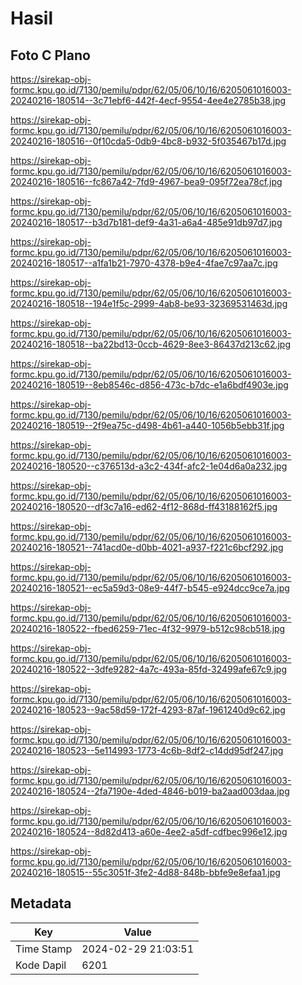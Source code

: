 # Hasil

## Foto C Plano

https://sirekap-obj-formc.kpu.go.id/7130/pemilu/pdpr/62/05/06/10/16/6205061016003-20240216-180514--3c71ebf6-442f-4ecf-9554-4ee4e2785b38.jpg

https://sirekap-obj-formc.kpu.go.id/7130/pemilu/pdpr/62/05/06/10/16/6205061016003-20240216-180516--0f10cda5-0db9-4bc8-b932-5f035467b17d.jpg

https://sirekap-obj-formc.kpu.go.id/7130/pemilu/pdpr/62/05/06/10/16/6205061016003-20240216-180516--fc867a42-7fd9-4967-bea9-095f72ea78cf.jpg

https://sirekap-obj-formc.kpu.go.id/7130/pemilu/pdpr/62/05/06/10/16/6205061016003-20240216-180517--b3d7b181-def9-4a31-a6a4-485e91db97d7.jpg

https://sirekap-obj-formc.kpu.go.id/7130/pemilu/pdpr/62/05/06/10/16/6205061016003-20240216-180517--a1fa1b21-7970-4378-b9e4-4fae7c97aa7c.jpg

https://sirekap-obj-formc.kpu.go.id/7130/pemilu/pdpr/62/05/06/10/16/6205061016003-20240216-180518--194e1f5c-2999-4ab8-be93-32369531463d.jpg

https://sirekap-obj-formc.kpu.go.id/7130/pemilu/pdpr/62/05/06/10/16/6205061016003-20240216-180518--ba22bd13-0ccb-4629-8ee3-86437d213c62.jpg

https://sirekap-obj-formc.kpu.go.id/7130/pemilu/pdpr/62/05/06/10/16/6205061016003-20240216-180519--8eb8546c-d856-473c-b7dc-e1a6bdf4903e.jpg

https://sirekap-obj-formc.kpu.go.id/7130/pemilu/pdpr/62/05/06/10/16/6205061016003-20240216-180519--2f9ea75c-d498-4b61-a440-1056b5ebb31f.jpg

https://sirekap-obj-formc.kpu.go.id/7130/pemilu/pdpr/62/05/06/10/16/6205061016003-20240216-180520--c376513d-a3c2-434f-afc2-1e04d6a0a232.jpg

https://sirekap-obj-formc.kpu.go.id/7130/pemilu/pdpr/62/05/06/10/16/6205061016003-20240216-180520--df3c7a16-ed62-4f12-868d-ff43188162f5.jpg

https://sirekap-obj-formc.kpu.go.id/7130/pemilu/pdpr/62/05/06/10/16/6205061016003-20240216-180521--741acd0e-d0bb-4021-a937-f221c6bcf292.jpg

https://sirekap-obj-formc.kpu.go.id/7130/pemilu/pdpr/62/05/06/10/16/6205061016003-20240216-180521--ec5a59d3-08e9-44f7-b545-e924dcc9ce7a.jpg

https://sirekap-obj-formc.kpu.go.id/7130/pemilu/pdpr/62/05/06/10/16/6205061016003-20240216-180522--fbed6259-71ec-4f32-9979-b512c98cb518.jpg

https://sirekap-obj-formc.kpu.go.id/7130/pemilu/pdpr/62/05/06/10/16/6205061016003-20240216-180522--3dfe9282-4a7c-493a-85fd-32499afe67c9.jpg

https://sirekap-obj-formc.kpu.go.id/7130/pemilu/pdpr/62/05/06/10/16/6205061016003-20240216-180523--9ac58d59-172f-4293-87af-1961240d9c62.jpg

https://sirekap-obj-formc.kpu.go.id/7130/pemilu/pdpr/62/05/06/10/16/6205061016003-20240216-180523--5e114993-1773-4c6b-8df2-c14dd95df247.jpg

https://sirekap-obj-formc.kpu.go.id/7130/pemilu/pdpr/62/05/06/10/16/6205061016003-20240216-180524--2fa7190e-4ded-4846-b019-ba2aad003daa.jpg

https://sirekap-obj-formc.kpu.go.id/7130/pemilu/pdpr/62/05/06/10/16/6205061016003-20240216-180524--8d82d413-a60e-4ee2-a5df-cdfbec996e12.jpg

https://sirekap-obj-formc.kpu.go.id/7130/pemilu/pdpr/62/05/06/10/16/6205061016003-20240216-180515--55c3051f-3fe2-4d88-848b-bbfe9e8efaa1.jpg


## Metadata

| Key        | Value               |
| ---------- | ------------------- |
| Time Stamp | 2024-02-29 21:03:51 |
| Kode Dapil | 6201                |



